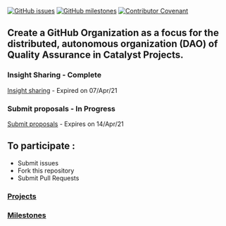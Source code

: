 [![GitHub issues](https://img.shields.io/github/issues/Quality-Assurance-DAO/F5-Developer-ecosystem-Proposal?style=flat-square)](https://github.com/Quality-Assurance-DAO/F5-Developer-ecosystem-Proposal/issues)
[![GitHub milestones](https://img.shields.io/github/milestones/open/Quality-Assurance-DAO/F5-Developer-ecosystem-Proposal?style=flat-square)](https://github.com/Quality-Assurance-DAO/F5-Developer-ecosystem-Proposal/milestones)
[![Contributor Covenant](https://img.shields.io/badge/Contributor%20Covenant.0%20adopted-ff69b4.svg)](CODE_OF_CONDUCT.md) 

## Create a GitHub Organization as a focus for the distributed, autonomous organization (DAO) of Quality Assurance in Catalyst Projects.

### Insight Sharing - Complete

[Insight sharing](https://github.com/Quality-Assurance-DAO/F5-Developer-ecosystem-Proposal/tree/main/Project-Catalyst/Insight-Sharing) - Expired on 07/Apr/21 

### Submit proposals - In Progress

[Submit proposals](https://github.com/Quality-Assurance-DAO/F5-Developer-ecosystem-Proposal/tree/main/Project-Catalyst/Proposal) - Expires on 14/Apr/21 

## To participate :

* Submit issues
* Fork this repository
* Submit Pull Requests

### [Projects](https://github.com/Quality-Assurance-DAO/F5-Developer-ecosystem-Proposal/projects) 

### [Milestones](https://github.com/Quality-Assurance-DAO/F5-Developer-ecosystem-Proposal/milestones) 





